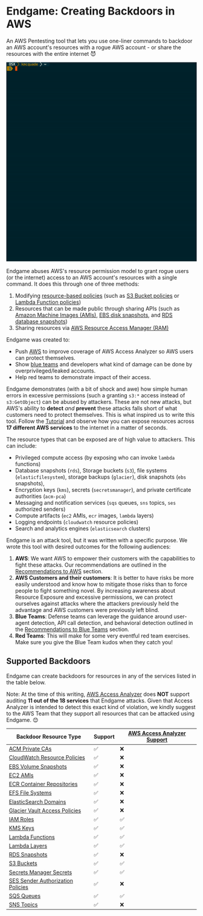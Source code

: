 Endgame: Creating Backdoors in AWS
==================================

An AWS Pentesting tool that lets you use one-liner commands to backdoor an AWS account's resources with a rogue AWS account - or share the resources with the entire internet 😈

<p align="center">
  <img src="images/endgame.gif">
</p>


Endgame abuses AWS's resource permission model to grant rogue users (or the internet) access to an AWS account's resources with a single command. It does this through one of three methods:
1. Modifying [resource-based policies](https://endgame.readthedocs.io/en/latest/resource-policy-primer/) (such as [S3 Bucket policies](https://docs.aws.amazon.com/AmazonS3/latest/userguide/WebsiteAccessPermissionsReqd.html#bucket-policy-static-site) or [Lambda Function policies](https://docs.aws.amazon.com/lambda/latest/dg/access-control-resource-based.html#permissions-resource-xaccountinvoke))
2. Resources that can be made public through sharing APIs (such as [Amazon Machine Images (AMIs)](https://docs.aws.amazon.com/AWSEC2/latest/UserGuide/sharingamis-explicit.html), [EBS disk snapshots](https://docs.aws.amazon.com/AWSEC2/latest/UserGuide/ebs-modifying-snapshot-permissions.html), and [RDS database snapshots](https://docs.aws.amazon.com/AmazonRDS/latest/UserGuide/USER_ShareSnapshot.html))
3. Sharing resources via [AWS Resource Access Manager (RAM)](https://docs.aws.amazon.com/ram/latest/userguide/shareable.html)

Endgame was created to:
* Push [AWS](https://endgame.readthedocs.io/en/latest/recommendations-to-aws/) to improve coverage of AWS Access Analyzer so AWS users can protect themselves.
* Show [blue teams](https://endgame.readthedocs.io/en/latest/recommendations-to-blue-teams/) and developers what kind of damage can be done by overprivileged/leaked accounts.
* Help red teams to demonstrate impact of their access.

Endgame demonstrates (with a bit of shock and awe) how simple human errors in excessive permissions (such a granting `s3:*` access instead of `s3:GetObject`) can be abused by attackers. These are not new attacks, but AWS's ability to **detect** _and_ **prevent** these attacks falls short of what customers need to protect themselves. This is what inspired us to write this tool. Follow the [Tutorial](./tutorial.md) and observe how you can expose resources across **17 different AWS services** to the internet in a matter of seconds.

The resource types that can be exposed are of high value to attackers. This can include:
* Privileged compute access (by exposing who can invoke `lambda` functions)
* Database snapshots (`rds`), Storage buckets (`s3`), file systems (`elasticfilesystem`), storage backups (`glacier`), disk snapshots (`ebs` snapshots),
* Encryption keys (`kms`), secrets (`secretsmanager`), and private certificate authorities (`acm-pca`)
* Messaging and notification services (`sqs` queues, `sns` topics, `ses` authorized senders)
* Compute artifacts (`ec2` AMIs, `ecr` images, `lambda` layers)
* Logging endpoints (`cloudwatch` resource policies)
* Search and analytics engines (`elasticsearch` clusters)

Endgame is an attack tool, but it was written with a specific purpose. We wrote this tool with desired outcomes for the following audiences:
1. **AWS**: We want AWS to empower their customers with the capabilities to fight these attacks. Our recommendations are outlined in the [Recommendations to AWS](./recommendations-to-aws.md) section.
2. **AWS Customers and their customers**: It is better to have risks be more easily understood and know how to mitigate those risks than to force people to fight something novel. By increasing awareness about Resource Exposure and excessive permissions, we can protect ourselves against attacks where the attackers previously held the advantage and AWS customers were previously left blind.
3. **Blue Teams**: Defense teams can leverage the guidance around user-agent detection, API call detection, and behavioral detection outlined in the [Recommendations to Blue Teams](./recommendations-to-blue-teams.md) section.
4. **Red Teams**: This will make for some very eventful red team exercises. Make sure you give the Blue Team kudos when they catch you!


## Supported Backdoors

Endgame can create backdoors for resources in any of the services listed in the table below.

Note: At the time of this writing, [AWS Access Analyzer](https://docs.aws.amazon.com/IAM/latest/UserGuide/access-analyzer-resources.html) does **NOT** support auditing **11 out of the 18 services** that Endgame attacks. Given that Access Analyzer is intended to detect this exact kind of violation, we kindly suggest to the AWS Team that they support all resources that can be attacked using Endgame. 😊

| Backdoor Resource Type                                  | Support | [AWS Access Analyzer Support][1] |
|---------------------------------------------------------|---------|----------------------------------|
| [ACM Private CAs](risks/acm-pca.md)                | ✅     | ❌                               |
| [CloudWatch Resource Policies](risks/logs.md)      | ✅     | ❌                               |
| [EBS Volume Snapshots](risks/ebs.md)               | ✅     | ❌                               |
| [EC2 AMIs](risks/amis.md)                          | ✅     | ❌                               |
| [ECR Container Repositories](risks/ecr.md)         | ✅     | ❌                               |
| [EFS File Systems](risks/efs.md)                   | ✅     | ❌                               |
| [ElasticSearch Domains](risks/es.md)               | ✅     | ❌                               |
| [Glacier Vault Access Policies](risks/glacier.md)  | ✅     | ❌                               |
| [IAM Roles](risks/iam-roles.md)                    | ✅     | ✅                               |
| [KMS Keys](risks/kms.md)                           | ✅     | ✅                               |
| [Lambda Functions](risks/lambda-functions.md)      | ✅     | ✅                               |
| [Lambda Layers](risks/lambda-layers.md)            | ✅     | ✅                               |
| [RDS Snapshots](risks/rds-snapshots.md)            | ✅     | ❌                               |
| [S3 Buckets](risks/s3.md)                          | ✅     | ✅                               |
| [Secrets Manager Secrets](risks/secretsmanager.md) | ✅     | ✅                               |
| [SES Sender Authorization Policies](risks/ses.md)  | ✅     | ❌                               |
| [SQS Queues](risks/sqs.md)                         | ✅     | ✅                               |
| [SNS Topics](risks/sns.md)                         | ✅     | ❌                               |

[1]: https://docs.aws.amazon.com/IAM/latest/UserGuide/access-analyzer-resources.html
